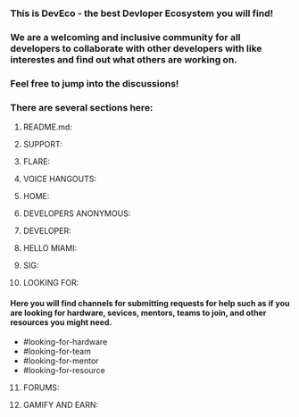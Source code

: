  ### This is DevEco - the best Devloper Ecosystem you will find!

 ### We are a welcoming and inclusive community for all developers to collaborate with other developers with like interestes and find out what others are working on. 

 ### Feel free to jump into the discussions!

 ### There are several sections here:

   1. README.md:

   2. SUPPORT:

   3. FLARE:

   4. VOICE HANGOUTS:

   5. HOME:

   6. DEVELOPERS ANONYMOUS:

   7. DEVELOPER:

   8. HELLO MIAMI:

   9. SIG:

   10. LOOKING FOR:

   #### Here you will find channels for submitting requests for help such as if you are looking for hardware, sevices, mentors, teams to join, and other resources you might need.

   - #looking-for-hardware
   - #looking-for-team
   - #looking-for-mentor
   - #looking-for-resource

   11. FORUMS:

   12. GAMIFY AND EARN:


